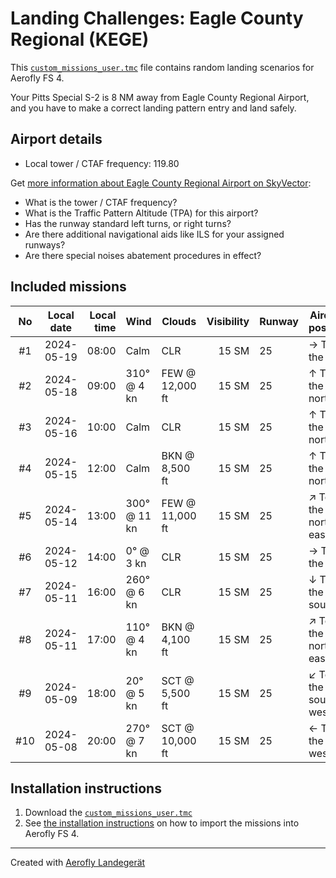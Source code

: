 # Landing Challenges: Eagle County Regional (KEGE)

This [`custom_missions_user.tmc`](./custom_missions_user.tmc) file contains random landing scenarios for Aerofly FS 4.

Your Pitts Special S-2 is 8 NM away from Eagle County Regional Airport, and you have to make a correct landing pattern entry and land safely.

## Airport details

- Local tower / CTAF frequency: 119.80

Get [more information about Eagle County Regional Airport on SkyVector](https://skyvector.com/airport/KEGE):

- What is the tower / CTAF frequency?
- What is the Traffic Pattern Altitude (TPA) for this airport?
- Has the runway standard left turns, or right turns?
- Are there additional navigational aids like ILS for your assigned runways?
- Are there special noises abatement procedures in effect?

## Included missions

| No  | Local date | Local time | Wind         | Clouds          | Visibility | Runway | Aircraft position    |
| :-: | ---------- | ---------: | ------------ | --------------- | ---------: | ------ | -------------------- |
| #1  | 2024-05-19 |      08:00 | Calm         | CLR             |      15 SM | 25     | → To the east        |
| #2  | 2024-05-18 |      09:00 | 310° @ 4 kn  | FEW @ 12,000 ft |      15 SM | 25     | ↑ To the north       |
| #3  | 2024-05-16 |      10:00 | Calm         | CLR             |      15 SM | 25     | ↑ To the north       |
| #4  | 2024-05-15 |      12:00 | Calm         | BKN @ 8,500 ft  |      15 SM | 25     | ↑ To the north       |
| #5  | 2024-05-14 |      13:00 | 300° @ 11 kn | FEW @ 11,000 ft |      15 SM | 25     | ↗ To the north-east |
| #6  | 2024-05-12 |      14:00 | 0° @ 3 kn    | CLR             |      15 SM | 25     | → To the east        |
| #7  | 2024-05-11 |      16:00 | 260° @ 6 kn  | CLR             |      15 SM | 25     | ↓ To the south       |
| #8  | 2024-05-11 |      17:00 | 110° @ 4 kn  | BKN @ 4,100 ft  |      15 SM | 25     | ↗ To the north-east |
| #9  | 2024-05-09 |      18:00 | 20° @ 5 kn   | SCT @ 5,500 ft  |      15 SM | 25     | ↙ To the south-west |
| #10 | 2024-05-08 |      20:00 | 270° @ 7 kn  | SCT @ 10,000 ft |      15 SM | 25     | ← To the west        |

## Installation instructions

1. Download the [`custom_missions_user.tmc`](./custom_missions_user.tmc)
2. See [the installation instructions](https://fboes.github.io/aerofly-missions/docs/generic-installation.html) on how to import the missions into Aerofly FS 4.

---

Created with [Aerofly Landegerät](https://github.com/fboes/aerofly-patterns)
